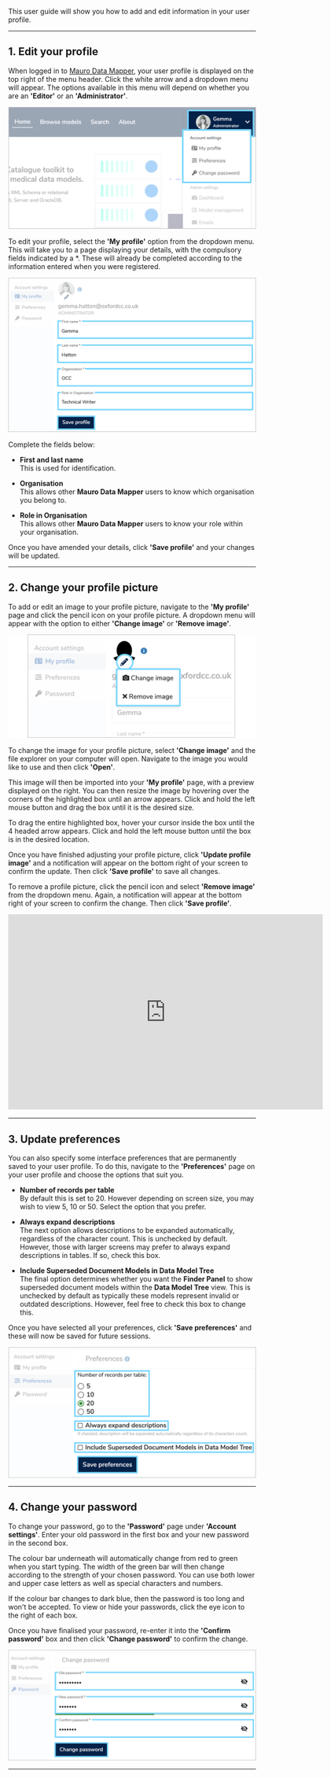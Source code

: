 This user guide will show you how to add and edit information in your user profile.

---

## 1. Edit your profile

When logged in to [Mauro Data Mapper](https://modelcatalogue.cs.ox.ac.uk/mdm-ui/#/home), your user profile is displayed on the top right of the menu header. Click the white arrow and a dropdown menu will appear. The options available in this menu will depend on whether you are an **'Editor'** or an **'Administrator'**. 

![User profile menu](user-profile-menu.png)

To edit your profile, select the **'My profile'** option from the dropdown menu. This will take you to a page displaying your details, with the compulsory fields indicated by a *. These will already be completed according to the information entered when you were registered. 

![My profile details page](my-profile-page.png)

Complete the fields below:

* **First and last name**  
	This is used for identification.

* **Organisation**  
	This allows other **Mauro Data Mapper** users to know which organisation you belong to.

* **Role in Organisation**  
	This allows other **Mauro Data Mapper** users to know your role within your organisation.

Once you have amended your details, click **'Save profile'** and your changes will be updated.

---

## 2. Change your profile picture

To add or edit an image to your profile picture, navigate to the **'My profile'** page and click the pencil icon on your profile picture. A dropdown menu will appear with the option to either **'Change image'** or **'Remove image'**. 

![Profile picture menu](user-profile-picture.png)

To change the image for your profile picture, select **'Change image'** and the file explorer on your computer will open. Navigate to the image you would like to use and then click **'Open'**. 

This image will then be imported into your **'My profile'** page, with a preview displayed on the right. You can then resize the image by hovering over the corners of the highlighted box until an arrow appears. Click and hold the left mouse button and drag the box until it is the desired size. 

To drag the entire highlighted box, hover your cursor inside the box until the 4 headed arrow appears. Click and hold the left mouse button until the box is in the desired location. 

Once you have finished adjusting your profile picture, click **'Update profile image'** and a notification will appear on the bottom right of your screen to confirm the update. Then click **'Save profile'** to save all changes.

To remove a profile picture, click the pencil icon and select **'Remove image'** from the dropdown menu. Again, a notification will appear at the bottom right of your screen to confirm the change. Then click **'Save profile'**.  

<iframe src="https://player.vimeo.com/video/507538609" width="640" height="397" frameborder="0" allow="autoplay; fullscreen" allowfullscreen></iframe>

---

## 3. Update preferences

You can also specify some interface preferences that are permanently saved to your user profile. To do this, navigate to the **'Preferences'** page on your user profile and choose the options that suit you. 

* **Number of records per table**  
	By default this is set to 20. However depending on screen size, you may wish to view 5, 10 or 50. Select the option that you prefer.

* **Always expand descriptions**  
	The next option allows descriptions to be expanded automatically, regardless of the character count. This is unchecked by default. However, those with larger screens may prefer to always expand descriptions in tables. If so, check this box.  

* **Include Superseded Document Models in Data Model Tree**  
	The final option determines whether you want the **Finder Panel** to show superseded document models within the **Data Model Tree** view. This is unchecked by default as typically these models represent invalid or outdated descriptions. However, feel free to check this box to change this. 

Once you have selected all your preferences, click **'Save preferences'** and these will now be saved for future sessions.

![Preferences page](preferences-page.png)

---

## 4. Change your password

To change your password, go to the **'Password'** page under **'Account settings'**. Enter your old password in the first box and your new password in the second box. 

The colour bar underneath will automatically change from red to green when you start typing. The width of the green bar will then change according to the strength of your chosen password. You can use both lower and upper case letters as well as special characters and numbers. 

If the colour bar changes to dark blue, then the password is too long and won't be accepted. To view or hide your passwords, click the eye icon to the right of each box.

Once you have finalised your password, re-enter it into the **'Confirm password'** box and then click **'Change password'** to confirm the change. 

![Password page](change-password.png)

---
